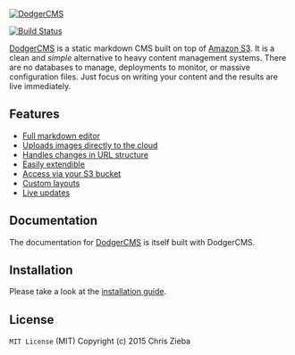 [![DodgerCMS](http://i.imgur.com/EmVj8OL.png)](http://dodgercms.com/)

[![Build Status](https://travis-ci.org/ChrisZieba/dodgercms.svg)](https://travis-ci.org/ChrisZieba/dodgercms)
 
[DodgerCMS](http://dodgercms.com) is a static markdown CMS built on top of [Amazon S3](http://aws.amazon.com/s3/). It is a clean and *simple* alternative to heavy content management systems. There are no databases to manage, deployments to monitor, or massive configuration files. Just focus on writing your content and the results are live immediately.

## Features

- [Full markdown editor](http://dodgercms.com/features/editor)
- [Uploads images directly to the cloud](http://dodgercms.com/features/)
- [Handles changes in URL structure](http://dodgercms.com/features/)
- [Easily extendible](http://dodgercms.com/features/)
- [Access via your S3 bucket](http://dodgercms.com/features/)
- [Custom layouts](http://dodgercms.com/features/)
- [Live updates](http://dodgercms.com/features/)

## Documentation

The documentation for [DodgerCMS](http://dodgercms.com) is itself built with DodgerCMS. 

## Installation

Please take a look at the [installation guide](http://dodgercms.com/help/installation).

## License

`MIT License` (MIT) 
Copyright (c) 2015 Chris Zieba